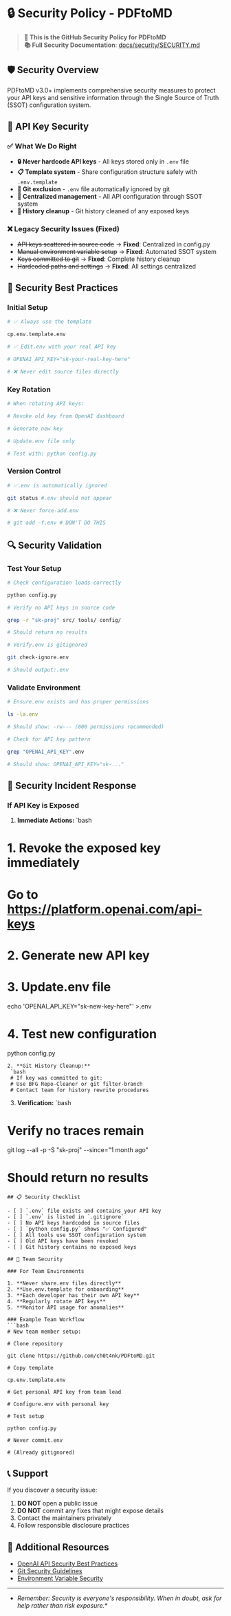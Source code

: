 # 🔒 Security Policy - PDFtoMD

> **📍 This is the GitHub Security Policy for PDFtoMD**  
> **📚 Full Security Documentation**: [docs/security/SECURITY.md](../docs/security/SECURITY.md)

## 🛡️ Security Overview

PDFtoMD v3.0+ implements comprehensive security measures to protect your API keys and sensitive information through the Single Source of Truth (SSOT) configuration system.

## 🔑 API Key Security

### ✅ **What We Do Right**

- **🔒 Never hardcode API keys** - All keys stored only in `.env` file
- **📋 Template system** - Share configuration structure safely with `.env.template`
- **🚫 Git exclusion** - `.env` file automatically ignored by git
- **🎯 Centralized management** - All API configuration through SSOT system
- **🧹 History cleanup** - Git history cleaned of any exposed keys

### ❌ **Legacy Security Issues (Fixed)**

- ~~API keys scattered in source code~~ → **Fixed**: Centralized in config.py
- ~~Manual environment variable setup~~ → **Fixed**: Automated SSOT system
- ~~Keys committed to git~~ → **Fixed**: Complete history cleanup
- ~~Hardcoded paths and settings~~ → **Fixed**: All settings centralized

## 🚀 Security Best Practices

### **Initial Setup**
```bash
# ✅ Always use the template

cp.env.template.env

# ✅ Edit.env with your real API key

# OPENAI_API_KEY="sk-your-real-key-here"

# ❌ Never edit source files directly
```
### **Key Rotation**
```bash
# When rotating API keys:

# Revoke old key from OpenAI dashboard

# Generate new key

# Update.env file only

# Test with: python config.py
```
### **Version Control**
```bash
# ✅.env is automatically ignored

git status #.env should not appear

# ❌ Never force-add.env

# git add -f.env # DON'T DO THIS
```
## 🔍 Security Validation

### Test Your Setup
```bash
# Check configuration loads correctly

python config.py

# Verify no API keys in source code

grep -r "sk-proj" src/ tools/ config/

# Should return no results

# Verify.env is gitignored

git check-ignore.env

# Should output:.env
```
### Validate Environment
```bash
# Ensure.env exists and has proper permissions

ls -la.env

# Should show: -rw--- (600 permissions recommended)

# Check for API key pattern

grep "OPENAI_API_KEY".env

# Should show: OPENAI_API_KEY="sk-..."
```
## 🚨 Security Incident Response

### If API Key is Exposed

1. **Immediate Actions:**
 `bash
 # 1. Revoke the exposed key immediately
 # Go to https://platform.openai.com/api-keys

 # 2. Generate new API key

 # 3. Update.env file
 echo 'OPENAI_API_KEY="sk-new-key-here"' >.env

 # 4. Test new configuration
 python config.py
```
2. **Git History Cleanup:**
 `bash
 # If key was committed to git:
 # Use BFG Repo-Cleaner or git filter-branch
 # Contact team for history rewrite procedures
```
3. **Verification:**
 `bash
 # Verify no traces remain
 git log --all -p -S "sk-proj" --since="1 month ago"
 # Should return no results
```
## 📋 Security Checklist

- [ ] `.env` file exists and contains your API key
- [ ] `.env` is listed in `.gitignore`
- [ ] No API keys hardcoded in source files
- [ ] `python config.py` shows "✅ Configured"
- [ ] All tools use SSOT configuration system
- [ ] Old API keys have been revoked
- [ ] Git history contains no exposed keys

## 🤝 Team Security

### For Team Environments

1. **Never share.env files directly**
2. **Use.env.template for onboarding**
3. **Each developer has their own API key**
4. **Regularly rotate API keys**
5. **Monitor API usage for anomalies**

### Example Team Workflow
```bash
# New team member setup:

# Clone repository

git clone https://github.com/ch0t4nk/PDFtoMD.git

# Copy template

cp.env.template.env

# Get personal API key from team lead

# Configure.env with personal key

# Test setup

python config.py

# Never commit.env

# (Already gitignored)
```
## 📞 Support

If you discover a security issue:

1. **DO NOT** open a public issue
2. **DO NOT** commit any fixes that might expose details
3. Contact the maintainers privately
4. Follow responsible disclosure practices

## 🔐 Additional Resources

- [OpenAI API Security Best Practices](https://platform.openai.com/docs/guides/safety-best-practices)
- [Git Security Guidelines](https://docs.github.com/en/authentication/keeping-your-account-and-data-secure)
- [Environment Variable Security](https://12factor.net/config)

- --

- *Remember: Security is everyone's responsibility. When in doubt, ask for help rather than risk exposure.**
